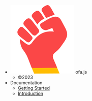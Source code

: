 - <img src="../publics/logo.svg" /> ofa.js
  - ©2023
- Documentation
  - [Getting Started](./cases/index.md)
  - [Introduction](./docs/introduce.md)